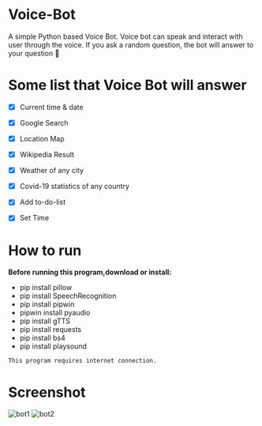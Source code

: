 # Voice-Bot


A simple Python based Voice Bot. Voice bot can speak and interact with user through the voice. If you ask a random question, the bot will answer to your question :robot:	



# Some list that Voice Bot will answer

- [x] Current time & date
- [x]  Google Search
- [x] Location Map
- [x] Wikipedia Result
- [x] Weather of any city
- [x] Covid-19 statistics of any country
- [x] Add to-do-list
- [x] Set Time


# How to run

**Before running this program,download or install:**

- pip install pillow
- pip install SpeechRecognition
- pip install pipwin
- pipwin install pyaudio
- pip install gTTS
- pip install requests
- pip install bs4
- pip install playsound

`This program requires internet connection.`



# Screenshot


![bot1](https://user-images.githubusercontent.com/52861859/115128964-654fb280-a003-11eb-9a0f-e5c7073b00bf.PNG) ![bot2](https://user-images.githubusercontent.com/52861859/115128966-67b20c80-a003-11eb-97fe-bd2f9f4de051.PNG)
